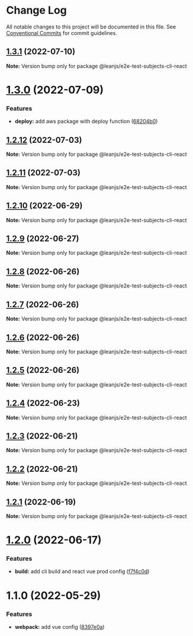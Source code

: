# Change Log

All notable changes to this project will be documented in this file.
See [Conventional Commits](https://conventionalcommits.org) for commit guidelines.

## [1.3.1](https://github.com/leanjs/leanjs/compare/@leanjs/e2e-test-subjects-cli-react@1.3.0...@leanjs/e2e-test-subjects-cli-react@1.3.1) (2022-07-10)

**Note:** Version bump only for package @leanjs/e2e-test-subjects-cli-react





# [1.3.0](https://github.com/leanjs/leanjs/compare/@leanjs/e2e-test-subjects-cli-react@1.2.12...@leanjs/e2e-test-subjects-cli-react@1.3.0) (2022-07-09)


### Features

* **deploy:** add aws package with deploy function ([68204b0](https://github.com/leanjs/leanjs/commit/68204b0ffc6c410cfe2cdd39e3fe5c94c838e9a1))





## [1.2.12](https://github.com/leanjs/leanjs/compare/@leanjs/e2e-test-subjects-cli-react@1.2.11...@leanjs/e2e-test-subjects-cli-react@1.2.12) (2022-07-03)

**Note:** Version bump only for package @leanjs/e2e-test-subjects-cli-react





## [1.2.11](https://github.com/leanjs/leanjs/compare/@leanjs/e2e-test-subjects-cli-react@1.2.10...@leanjs/e2e-test-subjects-cli-react@1.2.11) (2022-07-03)

**Note:** Version bump only for package @leanjs/e2e-test-subjects-cli-react





## [1.2.10](https://github.com/leanjs/leanjs/compare/@leanjs/e2e-test-subjects-cli-react@1.2.9...@leanjs/e2e-test-subjects-cli-react@1.2.10) (2022-06-29)

**Note:** Version bump only for package @leanjs/e2e-test-subjects-cli-react





## [1.2.9](https://github.com/leanjs/leanjs/compare/@leanjs/e2e-test-subjects-cli-react@1.2.8...@leanjs/e2e-test-subjects-cli-react@1.2.9) (2022-06-27)

**Note:** Version bump only for package @leanjs/e2e-test-subjects-cli-react





## [1.2.8](https://github.com/leanjs/leanjs/compare/@leanjs/e2e-test-subjects-cli-react@1.2.7...@leanjs/e2e-test-subjects-cli-react@1.2.8) (2022-06-26)

**Note:** Version bump only for package @leanjs/e2e-test-subjects-cli-react





## [1.2.7](https://github.com/leanjs/leanjs/compare/@leanjs/e2e-test-subjects-cli-react@1.2.6...@leanjs/e2e-test-subjects-cli-react@1.2.7) (2022-06-26)

**Note:** Version bump only for package @leanjs/e2e-test-subjects-cli-react





## [1.2.6](https://github.com/leanjs/leanjs/compare/@leanjs/e2e-test-subjects-cli-react@1.2.5...@leanjs/e2e-test-subjects-cli-react@1.2.6) (2022-06-26)

**Note:** Version bump only for package @leanjs/e2e-test-subjects-cli-react





## [1.2.5](https://github.com/leanjs/leanjs/compare/@leanjs/e2e-test-subjects-cli-react@1.2.4...@leanjs/e2e-test-subjects-cli-react@1.2.5) (2022-06-26)

**Note:** Version bump only for package @leanjs/e2e-test-subjects-cli-react





## [1.2.4](https://github.com/leanjs/leanjs/compare/@leanjs/e2e-test-subjects-cli-react@1.2.3...@leanjs/e2e-test-subjects-cli-react@1.2.4) (2022-06-23)

**Note:** Version bump only for package @leanjs/e2e-test-subjects-cli-react





## [1.2.3](https://github.com/leanjs/leanjs/compare/@leanjs/e2e-test-subjects-cli-react@1.2.2...@leanjs/e2e-test-subjects-cli-react@1.2.3) (2022-06-21)

**Note:** Version bump only for package @leanjs/e2e-test-subjects-cli-react





## [1.2.2](https://github.com/leanjs/leanjs/compare/@leanjs/e2e-test-subjects-cli-react@1.2.1...@leanjs/e2e-test-subjects-cli-react@1.2.2) (2022-06-21)

**Note:** Version bump only for package @leanjs/e2e-test-subjects-cli-react





## [1.2.1](https://github.com/leanjs/leanjs/compare/@leanjs/e2e-test-subjects-cli-react@1.2.0...@leanjs/e2e-test-subjects-cli-react@1.2.1) (2022-06-19)

**Note:** Version bump only for package @leanjs/e2e-test-subjects-cli-react





# [1.2.0](https://github.com/leanjs/leanjs/compare/@leanjs/e2e-test-subjects-cli-react@1.1.0...@leanjs/e2e-test-subjects-cli-react@1.2.0) (2022-06-17)


### Features

* **build:** add cli build and react vue prod config ([f7f4c0d](https://github.com/leanjs/leanjs/commit/f7f4c0d34f0f14a8445d5ab8edc0fe9b7499ce0f))





# 1.1.0 (2022-05-29)


### Features

* **webpack:** add vue config ([8397e0a](https://github.com/leanjs/leanjs/commit/8397e0aeb8b4d4278213f227ac003c71d9e3db39))
